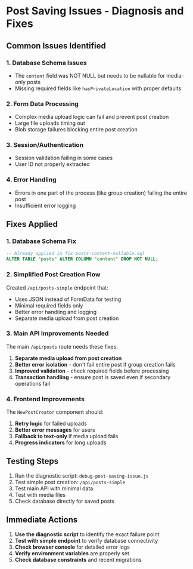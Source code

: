 # Post Saving Issues - Diagnosis and Fixes

## Common Issues Identified

### 1. **Database Schema Issues**
- The `content` field was NOT NULL but needs to be nullable for media-only posts
- Missing required fields like `hasPrivateLocation` with proper defaults

### 2. **Form Data Processing**
- Complex media upload logic can fail and prevent post creation
- Large file uploads timing out
- Blob storage failures blocking entire post creation

### 3. **Session/Authentication**
- Session validation failing in some cases
- User ID not properly extracted

### 4. **Error Handling**
- Errors in one part of the process (like group creation) failing the entire post
- Insufficient error logging

## Fixes Applied

### 1. **Database Schema Fix**
```sql
-- Already applied in fix-posts-content-nullable.sql
ALTER TABLE "posts" ALTER COLUMN "content" DROP NOT NULL;
```

### 2. **Simplified Post Creation Flow**
Created `/api/posts-simple` endpoint that:
- Uses JSON instead of FormData for testing
- Minimal required fields only
- Better error handling and logging
- Separate media upload from post creation

### 3. **Main API Improvements Needed**
The main `/api/posts` route needs these fixes:

1. **Separate media upload from post creation**
2. **Better error isolation** - don't fail entire post if group creation fails
3. **Improved validation** - check required fields before processing
4. **Transaction handling** - ensure post is saved even if secondary operations fail

### 4. **Frontend Improvements**
The `NewPostCreator` component should:
1. **Retry logic** for failed uploads
2. **Better error messages** for users
3. **Fallback to text-only** if media upload fails
4. **Progress indicators** for long uploads

## Testing Steps

1. Run the diagnostic script: `debug-post-saving-issue.js`
2. Test simple post creation: `/api/posts-simple`
3. Test main API with minimal data
4. Test with media files
5. Check database directly for saved posts

## Immediate Actions

1. **Use the diagnostic script** to identify the exact failure point
2. **Test with simple endpoint** to verify database connectivity
3. **Check browser console** for detailed error logs
4. **Verify environment variables** are properly set
5. **Check database constraints** and recent migrations